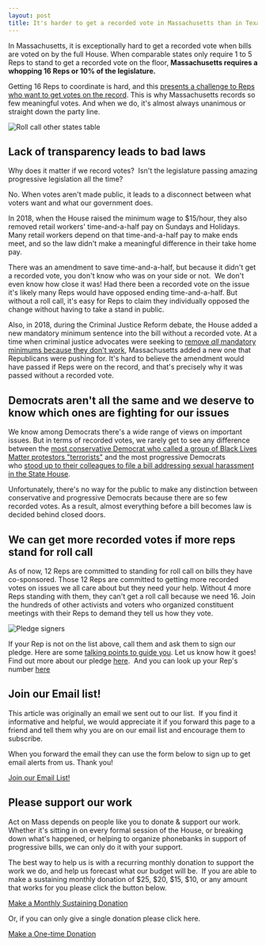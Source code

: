 ```yaml
---
layout: post
title: It's harder to get a recorded vote in Massachusetts than in Texas, Ohio, Arizona and Florida  
---
```


In Massachusetts, it is exceptionally hard to get a recorded vote when bills are voted on by the full House. When comparable states only require 1 to 5 Reps to stand to get a recorded vote on the floor, **Massachusetts requires a whopping 16 Reps or 10% of the legislature.**

Getting 16 Reps to coordinate is hard, and this [presents a challenge to Reps who want to get votes on the record](https://www.youtube.com/watch?v=xflRK0RWOZ4&utm_source=hs_email&utm_medium=email&_hsenc=p2ANqtz-_n0A-ifVjLenrEL7ESW-xTAic0k15Z105jABLurmvfcYJxqTL9asZ4fE8Pomal8RHVLNzw). This is why Massachusetts records so few meaningful votes. And when we do, it's almost always unanimous or straight down the party line. 

![Roll call other states table](https://hs-6201350.f.hubspotstarter.net/hub/6201350/hubfs/Roll%20call%20other%20states%20table.png?upscale=true&width=1120&upscale=true&name=Roll%20call%20other%20states%20table.png)

**Lack of transparency leads to bad laws**
------------------------------------------

Why does it matter if we record votes?  Isn't the legislature passing amazing progressive legislation all the time?

No. When votes aren't made public, it leads to a disconnect between what voters want and what our government does.

In 2018, when the House raised the minimum wage to $15/hour, they also removed retail workers' time-and-a-half pay on Sundays and Holidays.  Many retail workers depend on that time-and-a-half pay to make ends meet, and so the law didn't make a meaningful difference in their take home pay. 

There was an amendment to save time-and-a-half, but because it didn't get a recorded vote, you don't know who was on your side or not.  We don't even know how close it was! Had there been a recorded vote on the issue it's likely many Reps would have opposed ending time-and-a-half. But without a roll call, it's easy for Reps to claim they individually opposed the change without having to take a stand in public.

Also, in 2018, during the Criminal Justice Reform debate, the House added a new mandatory minimum sentence into the bill without a recorded vote. At a time when criminal justice advocates were seeking to [remove *all* mandatory minimums because they don't work](https://www.pbs.org/newshour/politics/5-charts-show-mandatory-minimum-sentences-dont-work?utm_source=hs_email&utm_medium=email&_hsenc=p2ANqtz-_n0A-ifVjLenrEL7ESW-xTAic0k15Z105jABLurmvfcYJxqTL9asZ4fE8Pomal8RHVLNzw), Massachusetts added a new one that Republicans were pushing for. It's hard to believe the amendment would have passed if Reps were on the record, and that's precisely why it was passed without a recorded vote.

**Democrats aren't all the same and we deserve to know which ones are fighting for our issues**
-----------------------------------------------------------------------------------------------

We know among Democrats there's a wide range of views on important issues. But in terms of recorded votes, we rarely get to see any difference between the [most conservative Democrat who called a group of Black Lives Matter protestors "terrorists"](https://www.masslive.com/news/2015/07/state_house_bills_seek_to_up_p.html?utm_source=hs_email&utm_medium=email&_hsenc=p2ANqtz-_n0A-ifVjLenrEL7ESW-xTAic0k15Z105jABLurmvfcYJxqTL9asZ4fE8Pomal8RHVLNzw) and the most progressive Democrats who [stood up to their colleagues to file a bill addressing sexual harassment in the State House](https://www.gazettenet.com/workplace-harassment-legislation-30576330?utm_source=hs_email&utm_medium=email&_hsenc=p2ANqtz-_n0A-ifVjLenrEL7ESW-xTAic0k15Z105jABLurmvfcYJxqTL9asZ4fE8Pomal8RHVLNzw).

Unfortunately, there's no way for the public to make any distinction between conservative and progressive Democrats because there are so few recorded votes. As a result, almost everything before a bill becomes law is decided behind closed doors. 

**We can get more recorded votes if more reps stand for roll call**
-------------------------------------------------------------------

As of now, 12 Reps are committed to standing for roll call on bills they have co-sponsored. Those 12 Reps are committed to getting more recorded votes on issues we all care about but they need your help. Without 4 more Reps standing with them, they can't get a roll call because we need 16. Join the hundreds of other activists and voters who organized constituent meetings with their Reps to demand they tell us how they vote.

![Pledge signers](https://hs-6201350.f.hubspotstarter.net/hub/6201350/hubfs/Pledge%20signers.png?upscale=true&width=1120&upscale=true&name=Pledge%20signers.png)

If your Rep is not on the list above, call them and ask them to sign our pledge. Here are some [talking points to guide you](https://docs.google.com/document/d/1BqnRKvnVGrTCYOZceAadBwcih93t6wY4Te6PV1JrnL0/edit?usp=sharing&utm_source=hs_email&utm_medium=email&_hsenc=p2ANqtz-_n0A-ifVjLenrEL7ESW-xTAic0k15Z105jABLurmvfcYJxqTL9asZ4fE8Pomal8RHVLNzw). Let us know how it goes! Find out more about our pledge [here](https://actonmass.org/pledge/?utm_source=hs_email&utm_medium=email&_hsenc=p2ANqtz-_n0A-ifVjLenrEL7ESW-xTAic0k15Z105jABLurmvfcYJxqTL9asZ4fE8Pomal8RHVLNzw).  And you can look up your Rep's number [here](https://malegislature.gov/Search/FindMyLegislator?utm_source=hs_email&utm_medium=email&_hsenc=p2ANqtz-_n0A-ifVjLenrEL7ESW-xTAic0k15Z105jABLurmvfcYJxqTL9asZ4fE8Pomal8RHVLNzw)

Join our Email list!
----------------------------------------------------

This article was originally an email we sent out to our list.  If you find it informative and helpful, we would appreciate it if you forward this page to a friend and tell them why you are on our email list and encourage them to subscribe.

When you forward the email they can use the form below to sign up to get email alerts from us. Thank you!

[Join our Email List!](https://share.hsforms.com/1XjukYzaVTTi6Sr30iofe4A3owzq?utm_source=hs_email&utm_medium=email&_hsenc=p2ANqtz-_n0A-ifVjLenrEL7ESW-xTAic0k15Z105jABLurmvfcYJxqTL9asZ4fE8Pomal8RHVLNzw)

Please support our work
-----------------------

Act on Mass depends on people like you to donate & support our work. Whether it's sitting in on every formal session of the House, or breaking down what's happened, or helping to organize phonebanks in support of progressive bills, we can only do it with your support.

The best way to help us is with a recurring monthly donation to support the work we do, and help us forecast what our budget will be.  If you are able to make a sustaining monthly donation of $25, $20, $15, $10, or any amount that works for you please click the button below.

[Make a Monthly Sustaining Donation](https://secure.actblue.com/donate/act-on-mass?recurring=1&utm_source=hs_email&utm_medium=email&_hsenc=p2ANqtz-_n0A-ifVjLenrEL7ESW-xTAic0k15Z105jABLurmvfcYJxqTL9asZ4fE8Pomal8RHVLNzw) 

Or, if you can only give a single donation please click here.

[Make a One-time Donation](https://secure.actblue.com/donate/act-on-mass?recurring=0&utm_source=hs_email&utm_medium=email&_hsenc=p2ANqtz-_n0A-ifVjLenrEL7ESW-xTAic0k15Z105jABLurmvfcYJxqTL9asZ4fE8Pomal8RHVLNzw) 
